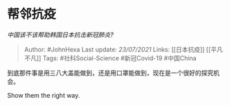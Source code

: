 # 帮邻抗疫
*中国该不该帮助韩国日本抗击新冠肺炎?*

> Author: #JohnHexa
Last update: *23/07/2021* 
Links: [[日本抗疫]] [[平凡不凡]]
Tags: #社科Social-Science #新冠Covid-19 #中国China 

 
到底那件事是用三八大盖能做到，还是用口罩能做到，现在是一个很好的探究机会。

Show them the right way.



